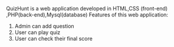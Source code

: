 QuizHunt is a web application developed in HTML,CSS (front-end) ,PHP(back-end),Mysql(database)
Features of this web application:
1. Admin can add question
2. User can play quiz
3. User can check their final score
